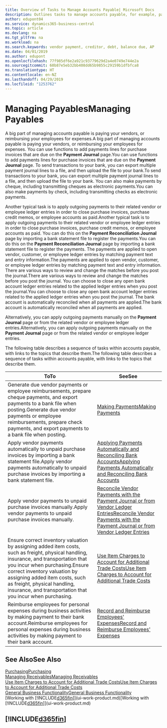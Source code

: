 ```yaml
---
title: Overview of Tasks to Manage Accounts Payable| Microsoft Docs
description: Outlines tasks to manage accounts payable, for example, paying creditors or applying outgoing payments to ledger entries to close invoices or credit memos.
author: edupont04
ms.service: dynamics365-business-central
ms.topic: article
ms.devlang: na
ms.tgt_pltfrm: na
ms.workload: na
ms.search.keywords: vendor payment, creditor, debt, balance due, AP
ms.date: 04/01/2019
ms.author: edupont
ms.openlocfilehash: 77f985df6e2a921c93779629d2a4e0749e744e2a
ms.sourcegitcommit: 60b87e5eb32bb408dd65b9855c29159b1dfbfca8
ms.translationtype: HT
ms.contentlocale: en-NZ
ms.lasthandoff: 04/29/2019
ms.locfileid: "1253762"
---
```

# <a name="managing-payables"></a><span data-ttu-id="5d946-103">Managing Payables</span><span class="sxs-lookup"><span data-stu-id="5d946-103">Managing Payables</span></span>

<span data-ttu-id="5d946-104">A big part of managing accounts payable is paying your vendors, or reimbursing your employees for expenses.</span><span class="sxs-lookup"><span data-stu-id="5d946-104">A big part of managing accounts payable is paying your vendors, or reimbursing your employees for expenses.</span></span> <span data-ttu-id="5d946-105">You can use functions to add payments lines for purchase invoices that are due on the **Payment Journal** page.</span><span class="sxs-lookup"><span data-stu-id="5d946-105">You can use functions to add payments lines for purchase invoices that are due on the **Payment Journal** page.</span></span> <span data-ttu-id="5d946-106">To send transactions to your bank, you can export multiple payment journal lines to a file, and then upload the file to your bank.</span><span class="sxs-lookup"><span data-stu-id="5d946-106">To send transactions to your bank, you can export multiple payment journal lines to a file, and then upload the file to your bank.</span></span> <span data-ttu-id="5d946-107">You can also make payments by cheque, including transmitting cheques as electronic payments.</span><span class="sxs-lookup"><span data-stu-id="5d946-107">You can also make payments by check, including transmitting checks as electronic payments.</span></span>

<span data-ttu-id="5d946-108">Another typical task is to apply outgoing payments to their related vendor or employee ledger entries in order to close purchase invoices, purchase credit memos, or employee accounts as paid.</span><span class="sxs-lookup"><span data-stu-id="5d946-108">Another typical task is to apply outgoing payments to their related vendor or employee ledger entries in order to close purchase invoices, purchase credit memos, or employee accounts as paid.</span></span> <span data-ttu-id="5d946-109">You can do this on the **Payment Reconciliation Journal** page by importing a bank statement file to register the payments.</span><span class="sxs-lookup"><span data-stu-id="5d946-109">You can do this on the **Payment Reconciliation Journal** page by importing a bank statement file to register the payments.</span></span> <span data-ttu-id="5d946-110">The payments are applied to open vendor, customer, or employee ledger entries by matching payment text and entry information.</span><span class="sxs-lookup"><span data-stu-id="5d946-110">The payments are applied to open vendor, customer, or employee ledger entries by matching payment text and entry information.</span></span> <span data-ttu-id="5d946-111">There are various ways to review and change the matches before you post the journal.</span><span class="sxs-lookup"><span data-stu-id="5d946-111">There are various ways to review and change the matches before you post the journal.</span></span> <span data-ttu-id="5d946-112">You can choose to close any open bank account ledger entries related to the applied ledger entries when you post the journal.</span><span class="sxs-lookup"><span data-stu-id="5d946-112">You can choose to close any open bank account ledger entries related to the applied ledger entries when you post the journal.</span></span> <span data-ttu-id="5d946-113">The bank account is automatically reconciled when all payments are applied.</span><span class="sxs-lookup"><span data-stu-id="5d946-113">The bank account is automatically reconciled when all payments are applied.</span></span>

<span data-ttu-id="5d946-114">Alternatively, you can apply outgoing payments manually on the **Payment Journal** page or from the related vendor or employee ledger entries.</span><span class="sxs-lookup"><span data-stu-id="5d946-114">Alternatively, you can apply outgoing payments manually on the **Payment Journal** page or from the related vendor or employee ledger entries.</span></span>

<span data-ttu-id="5d946-115">The following table describes a sequence of tasks within accounts payable, with links to the topics that describe them.</span><span class="sxs-lookup"><span data-stu-id="5d946-115">The following table describes a sequence of tasks within accounts payable, with links to the topics that describe them.</span></span>

| <span data-ttu-id="5d946-116">To</span><span class="sxs-lookup"><span data-stu-id="5d946-116">To</span></span> | <span data-ttu-id="5d946-117">See</span><span class="sxs-lookup"><span data-stu-id="5d946-117">See</span></span> |
| --- | --- |
| <span data-ttu-id="5d946-118">Generate due vendor payments or employee reimbursements, prepare cheque payments, and export payments to a bank file when posting.</span><span class="sxs-lookup"><span data-stu-id="5d946-118">Generate due vendor payments or employee reimbursements, prepare check payments, and export payments to a bank file when posting.</span></span> |[<span data-ttu-id="5d946-119">Making Payments</span><span class="sxs-lookup"><span data-stu-id="5d946-119">Making Payments</span></span>](payables-make-payments.md) |
| <span data-ttu-id="5d946-120">Apply vendor payments automatically to unpaid purchase invoices by importing a bank statement file.</span><span class="sxs-lookup"><span data-stu-id="5d946-120">Apply vendor payments automatically to unpaid purchase invoices by importing a bank statement file.</span></span> |[<span data-ttu-id="5d946-121">Applying Payments Automatically and Reconciling Bank Accounts</span><span class="sxs-lookup"><span data-stu-id="5d946-121">Applying Payments Automatically and Reconciling Bank Accounts</span></span>](receivables-apply-payments-auto-reconcile-bank-accounts.md) |
| <span data-ttu-id="5d946-122">Apply vendor payments to unpaid purchase invoices manually.</span><span class="sxs-lookup"><span data-stu-id="5d946-122">Apply vendor payments to unpaid purchase invoices manually.</span></span> |[<span data-ttu-id="5d946-123">Reconcile Vendor Payments with the Payment Journal or from Vendor Ledger Entries</span><span class="sxs-lookup"><span data-stu-id="5d946-123">Reconcile Vendor Payments with the Payment Journal or from Vendor Ledger Entries</span></span>](payables-how-apply-purchase-transactions-manually.md) |
|<span data-ttu-id="5d946-124">Ensure correct inventory valuation by assigning added item costs, such as freight, physical handling, insurance, and transportation that you incur when purchasing.</span><span class="sxs-lookup"><span data-stu-id="5d946-124">Ensure correct inventory valuation by assigning added item costs, such as freight, physical handling, insurance, and transportation that you incur when purchasing.</span></span>|[<span data-ttu-id="5d946-125">Use Item Charges to Account for Additional Trade Costs</span><span class="sxs-lookup"><span data-stu-id="5d946-125">Use Item Charges to Account for Additional Trade Costs</span></span>](payables-how-assign-item-charges.md)|
|<span data-ttu-id="5d946-126">Reimburse employees for personal expenses during business activities by making payment to their bank account.</span><span class="sxs-lookup"><span data-stu-id="5d946-126">Reimburse employees for personal expenses during business activities by making payment to their bank account.</span></span>|[<span data-ttu-id="5d946-127">Record and Reimburse Employees' Expenses</span><span class="sxs-lookup"><span data-stu-id="5d946-127">Record and Reimburse Employees' Expenses</span></span>](finance-how-record-reimburse-employee-expenses.md)|

## <a name="see-also"></a><span data-ttu-id="5d946-128">See Also</span><span class="sxs-lookup"><span data-stu-id="5d946-128">See Also</span></span>
[<span data-ttu-id="5d946-129">Purchasing</span><span class="sxs-lookup"><span data-stu-id="5d946-129">Purchasing</span></span>](purchasing-manage-purchasing.md)  
[<span data-ttu-id="5d946-130">Managing Receivables</span><span class="sxs-lookup"><span data-stu-id="5d946-130">Managing Receivables</span></span>](receivables-manage-receivables.md)  
[<span data-ttu-id="5d946-131">Use Item Charges to Account for Additional Trade Costs</span><span class="sxs-lookup"><span data-stu-id="5d946-131">Use Item Charges to Account for Additional Trade Costs</span></span>](payables-how-assign-item-charges.md)  
[<span data-ttu-id="5d946-132">General Business Functionality</span><span class="sxs-lookup"><span data-stu-id="5d946-132">General Business Functionality</span></span>](ui-across-business-areas.md)  
<span data-ttu-id="5d946-133">[Working with [!INCLUDE[d365fin](includes/d365fin_md.md)]](ui-work-product.md)</span><span class="sxs-lookup"><span data-stu-id="5d946-133">[Working with [!INCLUDE[d365fin](includes/d365fin_md.md)]](ui-work-product.md)</span></span>

## [!INCLUDE[d365fin](includes/free_trial_md.md)]  
